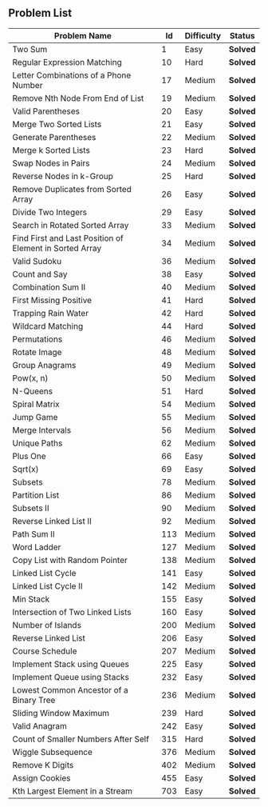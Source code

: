 ## Problem List
|Problem Name | Id |Difficulty| Status |
|---|---| ---|---|
|Two Sum|1|Easy|**Solved**|
|Regular Expression Matching|10|Hard|**Solved**|
|Letter Combinations of a Phone Number  |17|Medium|**Solved**|
|Remove Nth Node From End of List  |19|Medium|**Solved**|
|Valid Parentheses |20|Easy|**Solved**|
|Merge Two Sorted Lists|21|Easy|**Solved**|
|Generate Parentheses|22|Medium|**Solved**|
|Merge k Sorted Lists|23|Hard|**Solved**|
|Swap Nodes in Pairs|24|Medium|**Solved**|
|Reverse Nodes in k-Group|25|Hard|**Solved**|
|Remove Duplicates from Sorted Array|26|Easy|**Solved**|
|Divide Two Integers|29|Easy|**Solved**|
|Search in Rotated Sorted Array|33|Medium|**Solved**|
|Find First and Last Position of Element in Sorted Array|34|Medium|**Solved**|
|Valid Sudoku|36|Medium|**Solved**|
|Count and Say|38|Easy|**Solved**|
|Combination Sum II |40|Medium|**Solved**|
|First Missing Positive|41|Hard|**Solved**|
|Trapping Rain Water|42|Hard|**Solved**|
|Wildcard Matching|44|Hard|**Solved**|
|Permutations|46|Medium|**Solved**|
|Rotate Image|48|Medium|**Solved**|
|Group Anagrams|49|Medium|**Solved**|
|Pow(x, n)|50|Medium|**Solved**|
|N-Queens|51|Hard|**Solved**|
|Spiral Matrix|54|Medium|**Solved**|
|Jump Game|55|Medium|**Solved**|
|Merge Intervals|56|Medium|**Solved**|
|Unique Paths|62|Medium|**Solved**|
|Plus One|66|Easy|**Solved**|
|Sqrt(x)|69|Easy|**Solved**|
|Subsets |78|Medium|**Solved**|
|Partition List |86|Medium|**Solved**|
|Subsets II|90|Medium|**Solved**|
|Reverse Linked List II|92|Medium|**Solved**|
|Path Sum II|113|Medium|**Solved**|
|Word Ladder|127|Medium|**Solved**|
|Copy List with Random Pointer|138|Medium|**Solved**|
|Linked List Cycle|141|Easy|**Solved**|
|Linked List Cycle II|142|Medium|**Solved**|
|Min Stack|155|Easy|**Solved**|
|Intersection of Two Linked Lists|160|Easy|**Solved**|
|Number of Islands|200|Medium|**Solved**|
| Reverse Linked List|206|Easy|**Solved**|
|Course Schedule |207|Medium|**Solved**|
|Implement Stack using Queues|225|Easy|**Solved**|
|Implement Queue using Stacks|232|Easy|**Solved**|
|Lowest Common Ancestor of a Binary Tree|236|Medium|**Solved**|
|Sliding Window Maximum|239|Hard|**Solved**|
|Valid Anagram|242|Easy|**Solved**|
|Count of Smaller Numbers After Self|315|Hard|**Solved**|
|Wiggle Subsequence|376|Medium|**Solved**|
|Remove K Digits|402|Medium|**Solved**|
|Assign Cookies |455|Easy|**Solved**|
|Kth Largest Element in a Stream|703|Easy|**Solved**|
